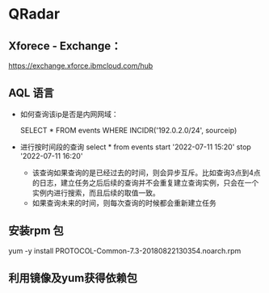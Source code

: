 # QRadar

## Xforece - Exchange：

https://exchange.xforce.ibmcloud.com/hub



## AQL 语言

-   如何查询该ip是否是内网网域：

    SELECT * FROM events WHERE INCIDR('192.0.2.0/24', sourceip)

-   进行按时间段的查询 select * from events start '2022-07-11 15:20' stop '2022-07-11 16:20'

    -   该查询如果查询的是已经过去的时间，则会异步互斥。比如查询3点到4点的日志，建立任务之后后续的查询并不会重复建立查询实例，只会在一个实例内进行搜索，而且后续的取值一致。
    -   如果查询未来的时间，则每次查询的时候都会重新建立任务

## 安装rpm 包

yum -y install PROTOCOL-Common-7.3-20180822130354.noarch.rpm



## 利用镜像及yum获得依赖包


